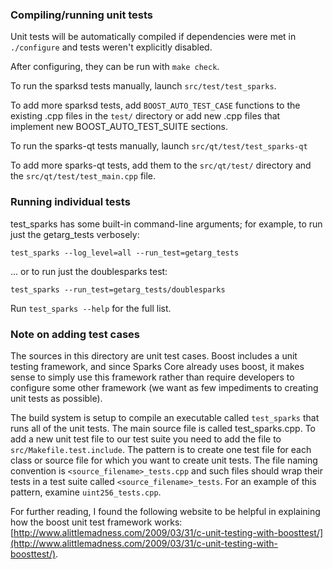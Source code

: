 ### Compiling/running unit tests

Unit tests will be automatically compiled if dependencies were met in `./configure`
and tests weren't explicitly disabled.

After configuring, they can be run with `make check`.

To run the sparksd tests manually, launch `src/test/test_sparks`.

To add more sparksd tests, add `BOOST_AUTO_TEST_CASE` functions to the existing
.cpp files in the `test/` directory or add new .cpp files that
implement new BOOST_AUTO_TEST_SUITE sections.

To run the sparks-qt tests manually, launch `src/qt/test/test_sparks-qt`

To add more sparks-qt tests, add them to the `src/qt/test/` directory and
the `src/qt/test/test_main.cpp` file.

### Running individual tests

test_sparks has some built-in command-line arguments; for
example, to run just the getarg_tests verbosely:

    test_sparks --log_level=all --run_test=getarg_tests

... or to run just the doublesparks test:

    test_sparks --run_test=getarg_tests/doublesparks

Run `test_sparks --help` for the full list.

### Note on adding test cases

The sources in this directory are unit test cases.  Boost includes a
unit testing framework, and since Sparks Core already uses boost, it makes
sense to simply use this framework rather than require developers to
configure some other framework (we want as few impediments to creating
unit tests as possible).

The build system is setup to compile an executable called `test_sparks`
that runs all of the unit tests.  The main source file is called
test_sparks.cpp. To add a new unit test file to our test suite you need
to add the file to `src/Makefile.test.include`. The pattern is to create 
one test file for each class or source file for which you want to create 
unit tests.  The file naming convention is `<source_filename>_tests.cpp` 
and such files should wrap their tests in a test suite 
called `<source_filename>_tests`. For an example of this pattern, 
examine `uint256_tests.cpp`.

For further reading, I found the following website to be helpful in
explaining how the boost unit test framework works:
[http://www.alittlemadness.com/2009/03/31/c-unit-testing-with-boosttest/](http://www.alittlemadness.com/2009/03/31/c-unit-testing-with-boosttest/).
